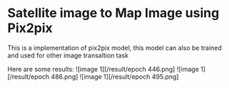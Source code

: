 # Satellite image to Map Image using Pix2pix

This is a implementation of pix2pix model, this model can also be trained and used for other image transaltion task 

Here are some results:
![image 1][/result/epoch 446.png]
![image 1][/result/epoch 486.png]
![image 1][/result/epoch 495.png]

